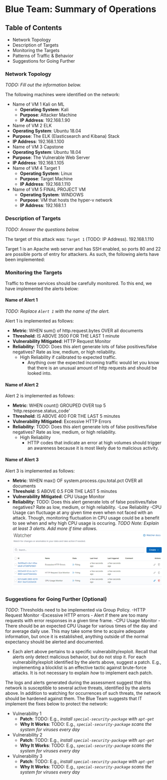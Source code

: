 # Blue Team: Summary of Operations

## Table of Contents
- Network Topology
- Description of Targets
- Monitoring the Targets
- Patterns of Traffic & Behavior
- Suggestions for Going Further

### Network Topology
_TODO: Fill out the information below._

The following machines were identified on the network:
- Name of VM 1 Kali on ML
  - **Operating System**: Kali
  - **Purpose**: Attacker Machine
  - **IP Address**: 192.168.1.90
- Name of VM 2 ELK
- **Operating System**: Ubuntu 18.04
- **Purpose**: The ELK (Elasticsearch and Kibana) Stack
- **IP Address**: 192.168.1.100
- Name of VM 3 Capstone
- **Operating System**: Ubuntu 18.04
- **Purpose**: The Vulnerable Web Server
- **IP Address**: 192.168.1.105
- Name of VM 4 Target 1
  - **Operating System**: Linux
  - **Purpose**: Target Machine
  - **IP Address**: 192.168.1.110
- Name of VM 5 FINAL PROJECT VM
  - **Operating System**: WINDOWS
  - **Purpose**: VM that hosts the hyper-v network
  - **IP Address**: 192.168.1.1

### Description of Targets
_TODO: Answer the questions below._

The target of this attack was: `Target 1` (TODO: IP Address).
192.168.1.110

Target 1 is an Apache web server and has SSH enabled, so ports 80 and 22 are possible ports of entry for attackers. As such, the following alerts have been implemented:

### Monitoring the Targets

Traffic to these services should be carefully monitored. To this end, we have implemented the alerts below:

#### Name of Alert 1
_TODO: Replace `Alert 1` with the name of the alert._

Alert 1 is implemented as follows:
  - **Metric**: WHEN sum() of http.request.bytes OVER all documents
  - **Threshold**: IS ABOVE 3500 FOR THE LAST 1 minute
  - **Vulnerability Mitigated**: HTTP Request Monitor
  - **Reliability**: TODO: Does this alert generate lots of false positives/false negatives? Rate as low, medium, or high reliability.
    - High Reliability if calibrated to expected traffic.
      - Anything over the expected incoming traffic would let you know that there is an unusual amount of http requests and should be looked into.
#### Name of Alert 2
Alert 2 is implemented as follows:
  - **Metric**: WHEN count() GROUPED OVER top 5 'http.response.status_code' 
  - **Threshold**: IS ABOVE 400 FOR THE LAST 5 minutes
  - **Vulnerability Mitigated**: Excessive HTTP Errors
  - **Reliability**: TODO: Does this alert generate lots of false positives/false negatives? Rate as low, medium, or high reliability.
    - High Reliability
      - HTTP codes that indicate an error at high volumes should trigger an awareness because it is most likely due to malicious activity.
#### Name of Alert 3
Alert 3 is implemented as follows:
  - **Metric**: WHEN max() OF system.process.cpu.total.pct OVER all documents
  - **Threshold**: S ABOVE 0.5 FOR THE LAST 5 minutes
  - **Vulnerability Mitigated**: CPU Usage Monitor
  - **Reliability**: TODO: Does this alert generate lots of false positives/false negatives? Rate as low, medium, or high reliability.
    -Low Reliability
      -CPU Usage can fluctuage at any given time even when not faced with an attack. Though, monitoring fluctuation in CPU usage could be a benefit to see when and why high CPU usage is occuring.
_TODO Note: Explain at least 3 alerts. Add more if time allows._
![watcher](images/watcher.png)
### Suggestions for Going Further (Optional)
_TODO_: Thresholds need to be implemented via Group Policy. 
  -HTTP Request Monitor
  -Excessive HTTP errors
    - Alert if there are too many requests with error responses in a given time frame. 
  -CPU Usage Monitor
    -There should be an expected CPU Usage for various times of the day and for average daily use. This may take some time to acquire adequate information, but once it is established, anything outside of the normal expectancy should be alerted and documented.
- Each alert above pertains to a specific vulnerability/exploit. Recall that alerts only detect malicious behavior, but do not stop it. For each vulnerability/exploit identified by the alerts above, suggest a patch. E.g., implementing a blocklist is an effective tactic against brute-force attacks. It is not necessary to explain _how_ to implement each patch.

The logs and alerts generated during the assessment suggest that this network is susceptible to several active threats, identified by the alerts above. In addition to watching for occurrences of such threats, the network should be hardened against them. The Blue Team suggests that IT implement the fixes below to protect the network:
- Vulnerability 1
  - **Patch**: TODO: E.g., _install `special-security-package` with `apt-get`_
  - **Why It Works**: TODO: E.g., _`special-security-package` scans the system for viruses every day_
- Vulnerability 2
  - **Patch**: TODO: E.g., _install `special-security-package` with `apt-get`_
  - **Why It Works**: TODO: E.g., _`special-security-package` scans the system for viruses every day_
- Vulnerability 3
  - **Patch**: TODO: E.g., _install `special-security-package` with `apt-get`_
  - **Why It Works**: TODO: E.g., _`special-security-package` scans the system for viruses every day_
